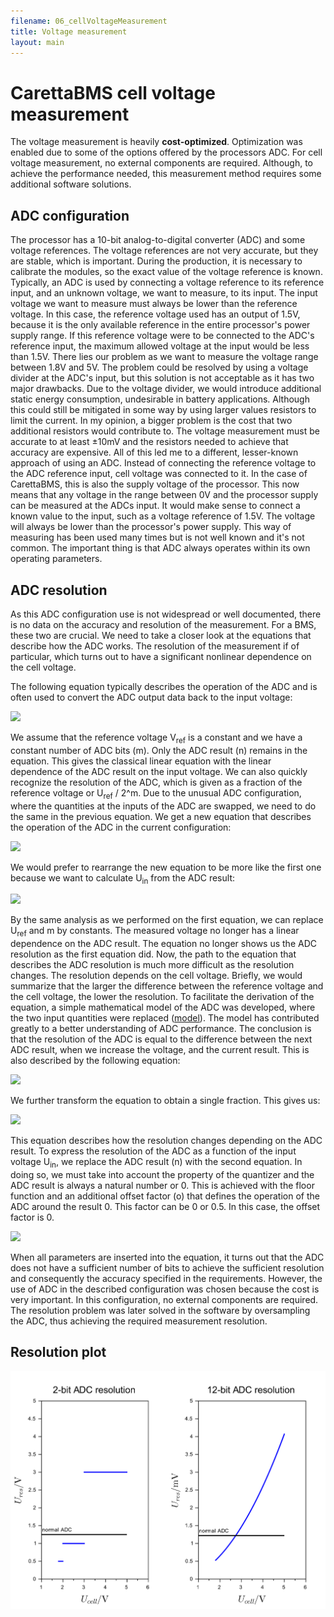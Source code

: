```yaml
---
filename: 06_cellVoltageMeasurement
title: Voltage measurement
layout: main
---
```

# CarettaBMS cell voltage measurement

The voltage measurement is heavily **cost-optimized**. Optimization was enabled due to some of the options offered by the processors ADC. For cell voltage measurement, no external components are required. Although, to achieve the performance needed, this measurement method requires some additional software solutions.

## ADC configuration

The processor has a 10-bit analog-to-digital converter (ADC) and some voltage references. The voltage references are not very accurate, but they are stable, which is important. During the production, it is necessary to calibrate the modules, so the exact value of the voltage reference is known. Typically, an ADC is used by connecting a voltage reference to its reference input, and an unknown voltage, we want to measure, to its input. The input voltage we want to measure must always be lower than the reference voltage. In this case, the reference voltage used has an output of 1.5V, because it is the only available reference in the entire processor's power supply range. If this reference voltage were to be connected to the ADC's reference input, the maximum allowed voltage at the input would be less than 1.5V. There lies our problem as we want to measure the voltage range between 1.8V and 5V. The problem could be resolved by using a voltage divider at the ADC's input, but this solution is not acceptable as it has two major drawbacks. Due to the voltage divider, we would introduce additional static energy consumption, undesirable in battery applications. Although this could still be mitigated in some way by using larger values resistors to limit the current. In my opinion, a bigger problem is the cost that two additional resistors would contribute to. The voltage measurement must be accurate to at least ±10mV and the resistors needed to achieve that accuracy are expensive. All of this led me to a different, lesser-known approach of using an ADC. Instead of connecting the reference voltage to the ADC reference input, cell voltage was connected to it. In the case of CarettaBMS, this is also the supply voltage of the processor. This now means that any voltage in the range between 0V and the processor supply can be measured at the ADCs input. It would make sense to connect a known value to the input, such as a voltage reference of 1.5V. The voltage will always be lower than the processor's power supply. This way of measuring has been used many times but is not well known and it's not common. The important thing is that ADC always operates within its own operating parameters.

## ADC resolution

As this ADC configuration use is not widespread or well documented, there is no data on the accuracy and resolution of the measurement. For a BMS, these two are crucial. We need to take a closer look at the equations that describe how the ADC works. The resolution of the measurement if of particular, which turns out to have a significant nonlinear dependence on the cell voltage.

The following equation typically describes the operation of the ADC and is often used to convert the ADC output data back to the input voltage:

<img src="https://latex.codecogs.com/svg.latex?U_{in} = n \cdot
  \frac{U_{ref}}{2^m}"/>

We assume that the reference voltage V<sub>ref</sub> is a constant and we have a constant number of ADC bits (m). Only the ADC result (n) remains in the equation. This gives the classical linear equation with the linear dependence of the ADC result on the input voltage. We can also quickly recognize the resolution of the ADC, which is given as a fraction of the reference voltage or U<sub>ref</sub> / 2^m. Due to the unusual ADC configuration, where the quantities at the inputs of the ADC are swapped, we need to do the same in the previous equation. We get a new equation that describes the operation of the ADC in the current configuration:

<img src="https://latex.codecogs.com/svg.latex?U_{ref} = n \cdot
  \frac{U_{in}}{2^m}"/>

We would prefer to rearrange the new equation to be more like the first one because we want to calculate U<sub>in</sub> from the ADC result:

<img src="https://latex.codecogs.com/svg.latex?U_{in} = \frac{U_{ref} \cdot
  2^m}{n}"/>

By the same analysis as we performed on the first equation, we can replace U<sub>ref</sub> and m by constants. The measured voltage no longer has a linear dependence on the ADC result. The equation no longer shows us the ADC resolution as the first equation did. Now, the path to the equation that describes the ADC resolution is much more difficult as the resolution changes. The resolution depends on the cell voltage. Briefly, we would summarize that the larger the difference between the reference voltage and the cell voltage, the lower the resolution. To facilitate the derivation of the equation, a simple mathematical model of the ADC was developed, where the two input quantities were replaced ([model](https://www.desmos.com/calculator/vjn2ooxamo)). The model has contributed greatly to a better understanding of ADC performance. The conclusion is that the resolution of the ADC is equal to the difference between the next ADC result, when we increase the voltage, and the current result. This is also described by the following equation:

 <img src="https://latex.codecogs.com/svg.latex?ADC_{res} = \underbrace{
  \frac{U_{ref} \cdot 2^m}{n-1}}_{\textrm{next result}} -
  \underbrace{\frac{U_{ref} \cdot 2^m}{n}}_{\textrm{current result}}"/>

We further transform the equation to obtain a single fraction. This gives us:

<img src="https://latex.codecogs.com/svg.latex?ADC_{res} = \frac{U_{ref} \cdot
  2^m}{n^2 - n}"/>

This equation describes how the resolution changes depending on the ADC result. To express the resolution of the ADC as a function of the input voltage U<sub>in</sub>, we replace the ADC result (n) with the second equation. In doing so, we must take into account the property of the quantizer and the ADC result is always a natural number or 0. This is achieved with the floor function and an additional offset factor (o) that defines the operation of the ADC around the result 0. This factor can be 0 or 0.5. In this case, the offset factor is 0.

 <img src="https://latex.codecogs.com/svg.latex?ADC_{res} = \frac{U_{ref} \cdot
  2^m}{\left\lfloor \frac{U_{ref} \cdot 2^m}{U_{in}} + o \right\rfloor^2 -
  \left\lfloor \frac{U_{ref} \cdot 2^m}{U_{in}} + o \right\rfloor}"/>

When all parameters are inserted into the equation, it turns out that the ADC does not have a sufficient number of bits to achieve the sufficient resolution and consequently the accuracy specified in the requirements. However, the use of ADC in the described configuration was chosen because the cost is very important. In this configuration, no external components are required. The resolution problem was later solved in the software by oversampling the ADC, thus achieving the required measurement resolution.

## Resolution plot

![resolution plot](https://raw.githubusercontent.com/Hrastovc/CarettaBMS/gh-pages/images/resolution.png)
